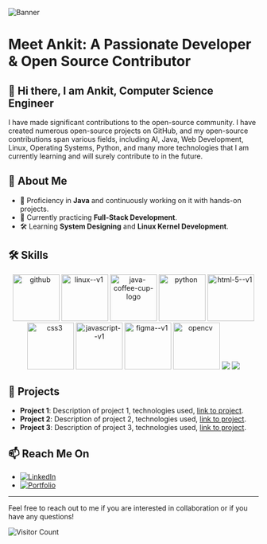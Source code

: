 ![Banner](https://github.com/AnkitKumar-Mohbey/github-header-image.png/blob/main/github-header-image(1).png)

# Meet Ankit: A Passionate Developer & Open Source Contributor

## 👋 Hi there, I am Ankit, Computer Science Engineer

I have made significant contributions to the open-source community. I have created numerous open-source projects on GitHub, and my open-source contributions span various fields, including AI, Java, Web Development, Linux, Operating Systems, Python, and many more technologies that I am currently learning and will surely contribute to in the future.

## 🌟 About Me

- 🔭 Proficiency in **Java** and continuously working on it with hands-on projects.
- 🌱 Currently practicing **Full-Stack Development**.
- 🛠️ Learning **System Designing** and **Linux Kernel Development**.

## 🛠️ Skills

<p align="center">
  <img width="94" height="94" src="https://img.icons8.com/3d-fluency/94/github.png" alt="github"/>
  <img width="94" height="94" src="https://img.icons8.com/color/96/linux--v1.png" alt="linux--v1"/>
  <img width="94" height="94" src="https://img.icons8.com/3d-fluency/750/java-coffee-cup-logo.png" alt="java-coffee-cup-logo"/>
  <img width="94" height="94" src="https://img.icons8.com/3d-fluency/188/python.png" alt="python"/>
  <img width="94" height="94" src="https://img.icons8.com/color/48/html-5--v1.png" alt="html-5--v1"/>
  <img width="94" height="94" src="https://img.icons8.com/color/48/css3.png" alt="css3"/>
  <img width="94" height="94" src="https://img.icons8.com/color/96/javascript--v1.png" alt="javascript--v1"/>
  <img width="94" height="94" src="https://img.icons8.com/color/96/figma--v1.png" alt="figma--v1"/>
  <img width="94" height="94" src="https://img.icons8.com/color/96/opencv.png" alt="opencv"/>
  <img src="https://img.shields.io/badge/Artificial_Intelligence-1A73E8?style=for-the-badge&logo=google&logoColor=white" />
  <img src="https://img.shields.io/badge/Machine_Learning-FF6F00?style=for-the-badge&logo=google&logoColor=white" />
</p>

## 💼 Projects

- **Project 1**: Description of project 1, technologies used, [link to project](#).
- **Project 2**: Description of project 2, technologies used, [link to project](#).
- **Project 3**: Description of project 3, technologies used, [link to project](#).

## 📫 Reach Me On

- [![LinkedIn](https://img.shields.io/badge/LinkedIn-0077B5?style=for-the-badge&logo=linkedin&logoColor=white)](https://www.linkedin.com/in/ankit-mohbey/)
- [![Portfolio](https://img.shields.io/badge/Portfolio-000000?style=for-the-badge&logo=About.me&logoColor=white)](Soon)

---

Feel free to reach out to me if you are interested in collaboration or if you have any questions!

![Visitor Count](https://visitor-badge.laobi.icu/badge?page_id=Ankit.readme)
